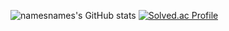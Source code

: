 ![namesnames's GitHub stats](https://github-readme-stats.vercel.app/api?username=namesnames&show_icons=true&theme=dark)
[![Solved.ac Profile](http://mazassumnida.wtf/api/v2/generate_badge?boj=97gkswn)](https://solved.ac/97gkswn/)
